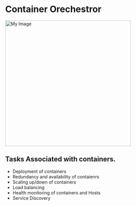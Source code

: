 
# Container Orechestror

<img src="images/my-image.png" alt="My Image" width="400">


## Tasks Associated with containers.
- Deployment of containers
- Redundancy and availability of contaienrs
- Scaling up/down of containers
- Load balancing
- Health monitoring of containers and Hosts
- Service Discovery
